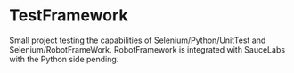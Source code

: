 # TestFramework

Small project testing the capabilities of Selenium/Python/UnitTest and Selenium/RobotFrameWork. RobotFramework is integrated with SauceLabs with the Python side pending.

